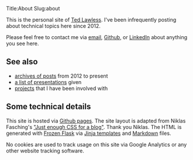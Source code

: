 Title:About
Slug:about

This is the personal site of [Ted Lawless](https://www.linkedin.com/in/ted-lawless-bb30b65). I've been infrequently posting about technical topics here since 2012. 

Please feel free to contact me via <a
      href="mailto:lawlesst+blog@gmail.com.com">email</a>, <a href="https://github.com/lawlesst">Github</a>, or
    <a href="https://www.linkedin.com/in/ted-lawless-bb30b65/">LinkedIn</a> about anything you see here.

## See also

* [archives of posts](./archives.html) from 2012 to present
* [a list of presentations](./presentations.html) given
* [projects](./projects.html) that I have been involved with

## Some technical details

This site is hosted via [Github pages](https://pages.github.com/). The site layout is adapted from Niklas Fasching's ["Just enough CSS for a blog"](https://niklasfasching.de/posts/just-enough-css/). Thank you Niklas. The HTML is generated with [Frozen Flask](https://github.com/Frozen-Flask/Frozen-Flask) via [Jinja templates](https://jinja.palletsprojects.com/en/3.1.x/) and [Markdown](https://www.markdownguide.org/) files.

No cookies are used to track usage on this site via Google Analytics or any other website tracking software. 
